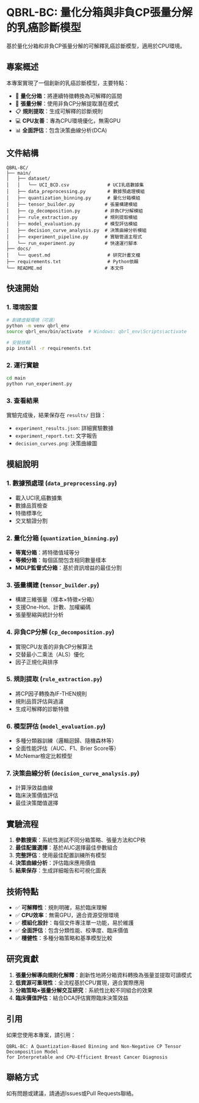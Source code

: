 # QBRL-BC: 量化分箱與非負CP張量分解的乳癌診斷模型

基於量化分箱和非負CP張量分解的可解釋乳癌診斷模型，適用於CPU環境。

## 專案概述

本專案實現了一個創新的乳癌診斷模型，主要特點：
- 🔬 **量化分箱**：將連續特徵轉換為可解釋的區間
- 🧮 **張量分解**：使用非負CP分解提取潛在模式
- 📋 **規則提取**：生成可解釋的診斷規則
- 💻 **CPU友善**：專為CPU環境優化，無需GPU
- 📊 **全面評估**：包含決策曲線分析(DCA)

## 文件結構

```
QBRL-BC/
├── main/
│   ├── dataset/
│   │   └── UCI_BCD.csv              # UCI乳癌數據集
│   ├── data_preprocessing.py        # 數據預處理模組
│   ├── quantization_binning.py      # 量化分箱模組
│   ├── tensor_builder.py           # 張量構建模組
│   ├── cp_decomposition.py         # 非負CP分解模組
│   ├── rule_extraction.py          # 規則提取模組
│   ├── model_evaluation.py         # 模型評估模組
│   ├── decision_curve_analysis.py  # 決策曲線分析模組
│   ├── experiment_pipeline.py      # 實驗管道主程式
│   └── run_experiment.py           # 快速運行腳本
├── docs/
│   └── quest.md                     # 研究計畫文檔
├── requirements.txt                 # Python依賴
└── README.md                       # 本文件
```

## 快速開始

### 1. 環境設置

```bash
# 創建虛擬環境（可選）
python -m venv qbrl_env
source qbrl_env/bin/activate  # Windows: qbrl_env\Scripts\activate

# 安裝依賴
pip install -r requirements.txt
```

### 2. 運行實驗

```bash
cd main
python run_experiment.py
```

### 3. 查看結果

實驗完成後，結果保存在 `results/` 目錄：
- `experiment_results.json`: 詳細實驗數據
- `experiment_report.txt`: 文字報告
- `decision_curves.png`: 決策曲線圖

## 模組說明

### 1. 數據預處理 (`data_preprocessing.py`)
- 載入UCI乳癌數據集
- 數據品質檢查
- 特徵標準化
- 交叉驗證分割

### 2. 量化分箱 (`quantization_binning.py`)
- **等寬分箱**：將特徵值域等分
- **等頻分箱**：每個區間包含相同數量樣本
- **MDLP監督式分箱**：基於資訊增益的最佳分割

### 3. 張量構建 (`tensor_builder.py`)
- 構建三維張量（樣本×特徵×分箱）
- 支援One-Hot、計數、加權編碼
- 張量壓縮與統計分析

### 4. 非負CP分解 (`cp_decomposition.py`)
- 實現CPU友善的非負CP分解算法
- 交替最小二乘法（ALS）優化
- 因子正規化與排序

### 5. 規則提取 (`rule_extraction.py`)
- 將CP因子轉換為IF-THEN規則
- 規則品質評估與過濾
- 生成可解釋的診斷特徵

### 6. 模型評估 (`model_evaluation.py`)
- 多種分類器訓練（邏輯迴歸、隨機森林等）
- 全面性能評估（AUC、F1、Brier Score等）
- McNemar檢定比較模型

### 7. 決策曲線分析 (`decision_curve_analysis.py`)
- 計算淨效益曲線
- 臨床決策價值評估
- 最佳決策閾值選擇

## 實驗流程

1. **參數搜索**：系統性測試不同分箱策略、張量方法和CP秩
2. **最佳配置選擇**：基於AUC選擇最佳參數組合
3. **完整評估**：使用最佳配置訓練所有模型
4. **決策曲線分析**：評估臨床應用價值
5. **結果保存**：生成詳細報告和可視化圖表

## 技術特點

- ✅ **可解釋性**：規則明確，易於臨床理解
- ✅ **CPU效率**：無需GPU，適合資源受限環境
- ✅ **模組化設計**：每個文件專注單一功能，易於維護
- ✅ **全面評估**：包含分類性能、校準度、臨床價值
- ✅ **穩健性**：多種分箱策略和基準模型比較

## 研究貢獻

1. **張量分解導向規則化解釋**：創新性地將分箱資料轉換為張量並提取可讀模式
2. **低資源可重現性**：全流程基於CPU實現，適合實際應用
3. **分箱策略×張量分解交互研究**：系統性比較不同組合的效果
4. **臨床價值評估**：結合DCA評估實際臨床決策效益

## 引用

如果您使用本專案，請引用：

```
QBRL-BC: A Quantization-Based Binning and Non-Negative CP Tensor Decomposition Model 
for Interpretable and CPU-Efficient Breast Cancer Diagnosis
```

## 聯絡方式

如有問題或建議，請通過Issues或Pull Requests聯絡。
